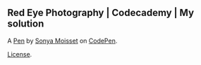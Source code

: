 Red Eye Photography | Codecademy | My solution
----------------------------------------------


A [Pen](http://codepen.io/SonyaMoisset/pen/Pqvaqj) by [Sonya Moisset](http://codepen.io/SonyaMoisset) on [CodePen](http://codepen.io/).

[License](http://codepen.io/SonyaMoisset/pen/Pqvaqj/license).